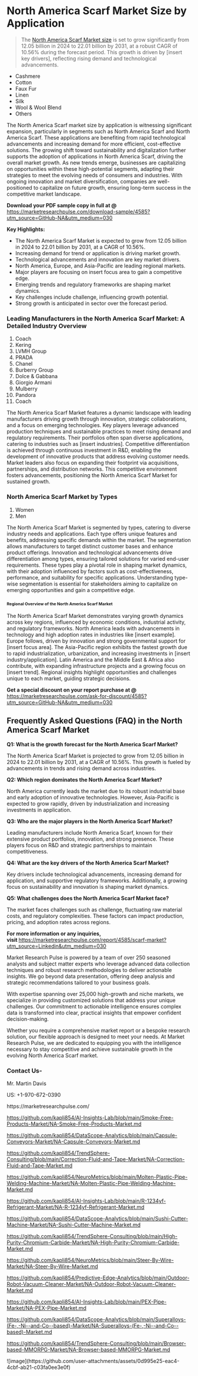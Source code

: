 <h1>North America Scarf Market&nbsp;Size by Application</h1><blockquote><p>The <a href="https://marketresearchpulse.com/download-sample/4585?utm_source=GitHub-NA&amp;utm_medium=030">North America Scarf Market size</a> is set to grow significantly from 12.05 billion in 2024 to 22.01 billion by 2031, at a robust CAGR of 10.56% during the forecast period. This growth is driven by [insert key drivers], reflecting rising demand and technological advancements.</p></blockquote><ul><li>Cashmere <li> Cotton <li> Faux Fur <li> Linen <li> Silk <li> Wool & Wool Blend <li> Others</li></ul><p>The North America Scarf market size by application is witnessing significant expansion, particularly in segments such as North America Scarf and North America Scarf. These applications are benefiting from rapid technological advancements and increasing demand for more efficient, cost-effective solutions. The growing shift toward sustainability and digitalization further supports the adoption of applications in North America Scarf, driving the overall market growth. As new trends emerge, businesses are capitalizing on opportunities within these high-potential segments, adapting their strategies to meet the evolving needs of consumers and industries. With ongoing innovation and market diversification, companies are well-positioned to capitalize on future growth, ensuring long-term success in the competitive market landscape.</p><p><strong>Download your PDF sample copy in full at @ </strong><a href="https://marketresearchpulse.com/download-sample/4585?utm_source=GitHub-NA&amp;utm_medium=030">https://marketresearchpulse.com/download-sample/4585?utm_source=GitHub-NA&amp;utm_medium=030</a></p><p><strong>Key Highlights: </strong></p><ul><li>The North America Scarf Market is expected to grow from 12.05 billion in 2024 to 22.01 billion by 2031, at a CAGR of 10.56%.</li><li>Increasing demand for trend or application is driving market growth.</li><li>Technological advancements and innovation are key market drivers.</li><li>North America, Europe, and Asia-Pacific are leading regional markets.</li><li>Major players are focusing on insert focus area to gain a competitive edge.</li><li>Emerging trends and regulatory frameworks are shaping market dynamics.</li><li>Key challenges include challenge, influencing growth potential.</li><li>Strong growth is anticipated in sector over the forecast period.</li></ul><h3>Leading Manufacturers in the North America Scarf Market: A Detailed Industry Overview</h3><ol><li>Coach</li><li>Kering</li><li>LVMH Group</li><li>PRADA</li><li>Chanel</li><li>Burberry Group</li><li>Dolce & Gabbana</li><li>Giorgio Armani</li><li>Mulberry</li><li>Pandora</li><li>Coach</li></ol><div class="flex max-w-full flex-col flex-grow"><div class="min-h-8 text-message flex w-full flex-col items-end gap-2 whitespace-normal break-words [.text-message+&amp;]:mt-5" dir="auto" data-message-author-role="assistant" data-message-id="fd8432e4-4910-450d-b182-61b7bfb0a01f" data-message-model-slug="gpt-4o"><div class="flex w-full flex-col gap-1 empty:hidden first:pt-[3px]"><div class="markdown prose w-full break-words dark:prose-invert light"><p>The North America Scarf Market features a dynamic landscape with leading manufacturers driving growth through innovation, strategic collaborations, and a focus on emerging technologies. Key players leverage advanced production techniques and sustainable practices to meet rising demand and regulatory requirements. Their portfolios often span diverse applications, catering to industries such as [insert industries]. Competitive differentiation is achieved through continuous investment in R&amp;D, enabling the development of innovative products that address evolving customer needs. Market leaders also focus on expanding their footprint via acquisitions, partnerships, and distribution networks. This competitive environment fosters advancements, positioning the North America Scarf Market for sustained growth.</p></div></div></div></div><h3>North America Scarf Market by Types</h3><ol><li>Women <li> Men</li></ol><div class="flex max-w-full flex-col flex-grow"><div class="min-h-8 text-message flex w-full flex-col items-end gap-2 whitespace-normal break-words [.text-message+&amp;]:mt-5" dir="auto" data-message-author-role="assistant" data-message-id="084470be-0bb7-4664-bddf-5156b4f41249" data-message-model-slug="gpt-4o-mini"><div class="flex w-full flex-col gap-1 empty:hidden first:pt-[3px]"><div class="markdown prose w-full break-words dark:prose-invert light"><p>The North America Scarf Market is segmented by types, catering to diverse industry needs and applications. Each type offers unique features and benefits, addressing specific demands within the market. The segmentation allows manufacturers to target distinct customer bases and enhance product offerings. Innovation and technological advancements drive differentiation among types, ensuring tailored solutions for varied end-user requirements. These types play a pivotal role in shaping market dynamics, with their adoption influenced by factors such as cost-effectiveness, performance, and suitability for specific applications. Understanding type-wise segmentation is essential for stakeholders aiming to capitalize on emerging opportunities and gain a competitive edge.</p></div></div></div></div><h3><span style="font-size: 11px;">Regional Overview of the North America Scarf Market</span></h3><div class="flex max-w-full flex-col flex-grow"><div class="min-h-8 text-message flex w-full flex-col items-end gap-2 whitespace-normal break-words [.text-message+&amp;]:mt-5" dir="auto" data-message-author-role="assistant" data-message-id="e9038762-ce64-4e30-91c9-9bd413514231" data-message-model-slug="gpt-4o-mini"><div class="flex w-full flex-col gap-1 empty:hidden first:pt-[3px]"><div class="markdown prose w-full break-words dark:prose-invert light"><p>The North America Scarf Market demonstrates varying growth dynamics across key regions, influenced by economic conditions, industrial activity, and regulatory frameworks. North America leads with advancements in technology and high adoption rates in industries like [insert example]. Europe follows, driven by innovation and strong governmental support for [insert focus area]. The Asia-Pacific region exhibits the fastest growth due to rapid industrialization, urbanization, and increasing investments in [insert industry/application]. Latin America and the Middle East &amp; Africa also contribute, with expanding infrastructure projects and a growing focus on [insert trend]. Regional insights highlight opportunities and challenges unique to each market, guiding strategic decisions.</p></div></div></div></div><p><strong>Get a special discount on your report purchase at @ </strong><a href="https://marketresearchpulse.com/ask-for-discount/4585?utm_source=GitHub-NA&amp;utm_medium=030">https://marketresearchpulse.com/ask-for-discount/4585?utm_source=GitHub-NA&amp;utm_medium=030</a></p><h2>Frequently Asked Questions (FAQ) in the North America Scarf Market</h2><p><strong>Q1: What is the growth forecast for the North America Scarf Market?</strong></p><p>The North America Scarf Market is projected to grow from 12.05 billion in 2024 to 22.01 billion by 2031, at a CAGR of 10.56%. This growth is fueled by advancements in trends and rising demand across industries.</p><p><strong>Q2: Which region dominates the North America Scarf Market?</strong></p><p>North America currently leads the market due to its robust industrial base and early adoption of innovative technologies. However, Asia-Pacific is expected to grow rapidly, driven by industrialization and increasing investments in application.</p><p><strong>Q3: Who are the major players in the North America Scarf Market?</strong></p><p>Leading manufacturers include North America Scarf, known for their extensive product portfolios, innovation, and strong presence. These players focus on R&amp;D and strategic partnerships to maintain competitiveness.</p><p><strong>Q4: What are the key drivers of the North America Scarf Market?</strong></p><p>Key drivers include technological advancements, increasing demand for application, and supportive regulatory frameworks. Additionally, a growing focus on sustainability and innovation is shaping market dynamics.</p><p><strong>Q5: What challenges does the North America Scarf Market face?</strong></p><p>The market faces challenges such as challenge, fluctuating raw material costs, and regulatory complexities. These factors can impact production, pricing, and adoption rates across regions.</p><p><strong>For more information or any inquiries, visit&nbsp;</strong><a href="https://marketresearchpulse.com/report/4585/scarf-market?utm_source=Linkedin&utm_medium=030">https://marketresearchpulse.com/report/4585/scarf-market?utm_source=Linkedin&utm_medium=030</a></p><p>Market Research Pulse is powered by a team of over 250 seasoned analysts and subject matter experts who leverage advanced data collection techniques and robust research methodologies to deliver actionable insights. We go beyond data presentation, offering deep analysis and strategic recommendations tailored to your business goals.</p><p>With expertise spanning over 25,000 high-growth and niche markets, we specialize in providing customized solutions that address your unique challenges. Our commitment to actionable intelligence ensures complex data is transformed into clear, practical insights that empower confident decision-making.</p><p>Whether you require a comprehensive market report or a bespoke research solution, our flexible approach is designed to meet your needs. At Market Research Pulse, we are dedicated to equipping you with the intelligence necessary to stay competitive and achieve sustainable growth in the evolving North America Scarf market.</p><h3><strong>Contact Us-</strong></h3><p>Mr. Martin Davis</p><p>US: +1-970-672-0390</p><p>https://marketresearchpulse.com/</p><p><a href="https://github.com/kapli854/AI-Insights-Lab/blob/main/Smoke-Free-Products-Market/NA-Smoke-Free-Products-Market.md">https://github.com/kapli854/AI-Insights-Lab/blob/main/Smoke-Free-Products-Market/NA-Smoke-Free-Products-Market.md</a></p><p><a href="https://github.com/kapli854/DataScope-Analytics/blob/main/Capsule-Conveyors-Market/NA-Capsule-Conveyors-Market.md">https://github.com/kapli854/DataScope-Analytics/blob/main/Capsule-Conveyors-Market/NA-Capsule-Conveyors-Market.md</a></p><p><a href="https://github.com/kapli854/TrendSphere-Consulting/blob/main/Correction-Fluid-and-Tape-Market/NA-Correction-Fluid-and-Tape-Market.md">https://github.com/kapli854/TrendSphere-Consulting/blob/main/Correction-Fluid-and-Tape-Market/NA-Correction-Fluid-and-Tape-Market.md</a></p><p><a href="https://github.com/kapli854/NeuroMetrics/blob/main/Molten-Plastic-Pipe-Welding-Machine-Market/NA-Molten-Plastic-Pipe-Welding-Machine-Market.md">https://github.com/kapli854/NeuroMetrics/blob/main/Molten-Plastic-Pipe-Welding-Machine-Market/NA-Molten-Plastic-Pipe-Welding-Machine-Market.md</a></p><p><a href="https://github.com/kapli854/AI-Insights-Lab/blob/main/R-1234yf-Refrigerant-Market/NA-R-1234yf-Refrigerant-Market.md">https://github.com/kapli854/AI-Insights-Lab/blob/main/R-1234yf-Refrigerant-Market/NA-R-1234yf-Refrigerant-Market.md</a></p><p><a href="https://github.com/kapli854/DataScope-Analytics/blob/main/Sushi-Cutter-Machine-Market/NA-Sushi-Cutter-Machine-Market.md">https://github.com/kapli854/DataScope-Analytics/blob/main/Sushi-Cutter-Machine-Market/NA-Sushi-Cutter-Machine-Market.md</a></p><p><a href="https://github.com/kapli854/TrendSphere-Consulting/blob/main/High-Purity-Chromium-Carbide-Market/NA-High-Purity-Chromium-Carbide-Market.md">https://github.com/kapli854/TrendSphere-Consulting/blob/main/High-Purity-Chromium-Carbide-Market/NA-High-Purity-Chromium-Carbide-Market.md</a></p><p><a href="https://github.com/kapli854/NeuroMetrics/blob/main/Steer-By-Wire-Market/NA-Steer-By-Wire-Market.md">https://github.com/kapli854/NeuroMetrics/blob/main/Steer-By-Wire-Market/NA-Steer-By-Wire-Market.md</a></p><p><a href="https://github.com/kapli854/Predictive-Edge-Analytics/blob/main/Outdoor-Robot-Vacuum-Cleaner-Market/NA-Outdoor-Robot-Vacuum-Cleaner-Market.md">https://github.com/kapli854/Predictive-Edge-Analytics/blob/main/Outdoor-Robot-Vacuum-Cleaner-Market/NA-Outdoor-Robot-Vacuum-Cleaner-Market.md</a></p><p><a href="https://github.com/kapli854/AI-Insights-Lab/blob/main/PEX-Pipe-Market/NA-PEX-Pipe-Market.md">https://github.com/kapli854/AI-Insights-Lab/blob/main/PEX-Pipe-Market/NA-PEX-Pipe-Market.md</a></p><p><a href="https://github.com/kapli854/DataScope-Analytics/blob/main/Superalloys-(Fe-,-Ni--and-Co--based)-Market/NA-Superalloys-(Fe-,-Ni--and-Co--based)-Market.md">https://github.com/kapli854/DataScope-Analytics/blob/main/Superalloys-(Fe-,-Ni--and-Co--based)-Market/NA-Superalloys-(Fe-,-Ni--and-Co--based)-Market.md</a></p><p><a href="https://github.com/kapli854/TrendSphere-Consulting/blob/main/Browser-based-MMORPG-Market/NA-Browser-based-MMORPG-Market.md">https://github.com/kapli854/TrendSphere-Consulting/blob/main/Browser-based-MMORPG-Market/NA-Browser-based-MMORPG-Market.md</a></p>
![image](https://github.com/user-attachments/assets/0d995e25-eac4-4cbf-ab21-c03fa0ee3e0f)
